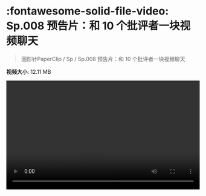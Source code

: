 # :fontawesome-solid-file-video: Sp.008 预告片：和 10 个批评者一块视频聊天

> 回形针PaperClip / Sp / Sp.008 预告片：和 10 个批评者一块视频聊天

**视频大小**: 12.11 MB

<video id="V-ffb1e3ca821a6c0c2a548bb10985ce68" width="512" height="288" preload="none" playsinline webkit-playsinline></video>